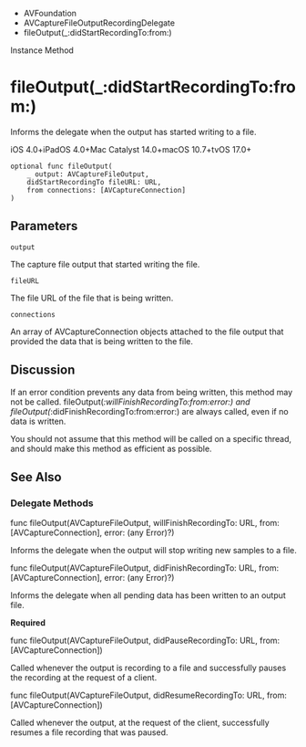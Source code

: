 

- AVFoundation
- AVCaptureFileOutputRecordingDelegate
-  fileOutput(\_:didStartRecordingTo:from:) 

Instance Method

# fileOutput(\_:didStartRecordingTo:from:)

Informs the delegate when the output has started writing to a file.

iOS 4.0+iPadOS 4.0+Mac Catalyst 14.0+macOS 10.7+tvOS 17.0+

``` source
optional func fileOutput(
    _ output: AVCaptureFileOutput,
    didStartRecordingTo fileURL: URL,
    from connections: [AVCaptureConnection]
)
```

## Parameters 

`output`  

The capture file output that started writing the file.

`fileURL`  

The file URL of the file that is being written.

`connections`  

An array of AVCaptureConnection objects attached to the file output that provided the data that is being written to the file.

## Discussion

If an error condition prevents any data from being written, this method may not be called. fileOutput(_:willFinishRecordingTo:from:error:) and fileOutput(_:didFinishRecordingTo:from:error:) are always called, even if no data is written.

You should not assume that this method will be called on a specific thread, and should make this method as efficient as possible.

## See Also

### Delegate Methods

func fileOutput(AVCaptureFileOutput, willFinishRecordingTo: URL, from: [AVCaptureConnection], error: (any Error)?)

Informs the delegate when the output will stop writing new samples to a file.

func fileOutput(AVCaptureFileOutput, didFinishRecordingTo: URL, from: [AVCaptureConnection], error: (any Error)?)

Informs the delegate when all pending data has been written to an output file.

**Required**

func fileOutput(AVCaptureFileOutput, didPauseRecordingTo: URL, from: [AVCaptureConnection])

Called whenever the output is recording to a file and successfully pauses the recording at the request of a client.

func fileOutput(AVCaptureFileOutput, didResumeRecordingTo: URL, from: [AVCaptureConnection])

Called whenever the output, at the request of the client, successfully resumes a file recording that was paused.

